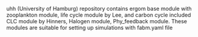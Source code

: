uhh (University of Hamburg) repository contains ergom base module with zooplankton module, life cycle module by Lee, and carbon cycle included CLC module by Hinners, Halogen module, Phy_feedback module.
These modules are suitable for setting up simulations with fabm.yaml file
